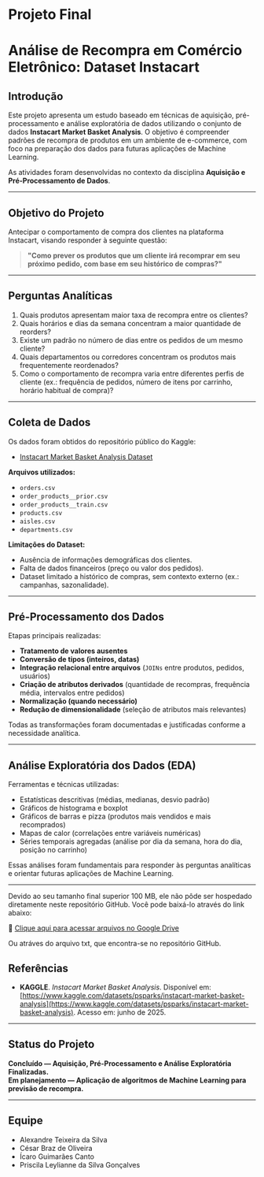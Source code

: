 # Projeto Final

# Análise de Recompra em Comércio Eletrônico: Dataset Instacart

## Introdução

Este projeto apresenta um estudo baseado em técnicas de aquisição, pré-processamento e análise exploratória de dados utilizando o conjunto de dados **Instacart Market Basket Analysis**. O objetivo é compreender padrões de recompra de produtos em um ambiente de e-commerce, com foco na preparação dos dados para futuras aplicações de Machine Learning.

As atividades foram desenvolvidas no contexto da disciplina **Aquisição e Pré-Processamento de Dados**.

---

## Objetivo do Projeto

Antecipar o comportamento de compra dos clientes na plataforma Instacart, visando responder à seguinte questão:

> **"Como prever os produtos que um cliente irá recomprar em seu próximo pedido, com base em seu histórico de compras?"**

---

##  Perguntas Analíticas

1. Quais produtos apresentam maior taxa de recompra entre os clientes?
2. Quais horários e dias da semana concentram a maior quantidade de reorders?
3. Existe um padrão no número de dias entre os pedidos de um mesmo cliente?
4. Quais departamentos ou corredores concentram os produtos mais frequentemente reordenados?
5. Como o comportamento de recompra varia entre diferentes perfis de cliente (ex.: frequência de pedidos, número de itens por carrinho, horário habitual de compra)?

---

## Coleta de Dados

Os dados foram obtidos do repositório público do Kaggle:

- [Instacart Market Basket Analysis Dataset](https://www.kaggle.com/datasets/psparks/instacart-market-basket-analysis)

**Arquivos utilizados:**
- `orders.csv`
- `order_products__prior.csv`
- `order_products__train.csv`
- `products.csv`
- `aisles.csv`
- `departments.csv`

**Limitações do Dataset:**
- Ausência de informações demográficas dos clientes.
- Falta de dados financeiros (preço ou valor dos pedidos).
- Dataset limitado a histórico de compras, sem contexto externo (ex.: campanhas, sazonalidade).

---

## Pré-Processamento dos Dados

Etapas principais realizadas:

- **Tratamento de valores ausentes**  
- **Conversão de tipos (inteiros, datas)**
- **Integração relacional entre arquivos** (`JOINs` entre produtos, pedidos, usuários)
- **Criação de atributos derivados** (quantidade de recompras, frequência média, intervalos entre pedidos)
- **Normalização (quando necessário)**
- **Redução de dimensionalidade** (seleção de atributos mais relevantes)

Todas as transformações foram documentadas e justificadas conforme a necessidade analítica.

---

## Análise Exploratória dos Dados (EDA)

Ferramentas e técnicas utilizadas:

- Estatísticas descritivas (médias, medianas, desvio padrão)
- Gráficos de histograma e boxplot
- Gráficos de barras e pizza (produtos mais vendidos e mais recomprados)
- Mapas de calor (correlações entre variáveis numéricas)
- Séries temporais agregadas (análise por dia da semana, hora do dia, posição no carrinho)

Essas análises foram fundamentais para responder às perguntas analíticas e orientar futuras aplicações de Machine Learning.

---
Devido ao seu tamanho final superior 100 MB, ele não pôde ser hospedado diretamente neste repositório GitHub.
Você pode baixá-lo através do link abaixo:

🔗 [Clique aqui para acessar arquivos no Google Drive](https://drive.google.com/drive/folders/1DQar2vxabo_mPO0yLvIkUxy_TWzMNZl4?usp=sharing)

Ou atráves do arquivo txt, que encontra-se no repositório GitHub.

## Referências

- **KAGGLE**. *Instacart Market Basket Analysis*. Disponível em: [https://www.kaggle.com/datasets/psparks/instacart-market-basket-analysis](https://www.kaggle.com/datasets/psparks/instacart-market-basket-analysis). Acesso em: junho de 2025.

---

## Status do Projeto

**Concluído — Aquisição, Pré-Processamento e Análise Exploratória Finalizadas.**  
**Em planejamento — Aplicação de algoritmos de Machine Learning para previsão de recompra.**

---

## Equipe

- Alexandre Teixeira da Silva
- César Braz de Oliveira
- Ícaro Guimarães Canto
- Priscila Leylianne da Silva Gonçalves

